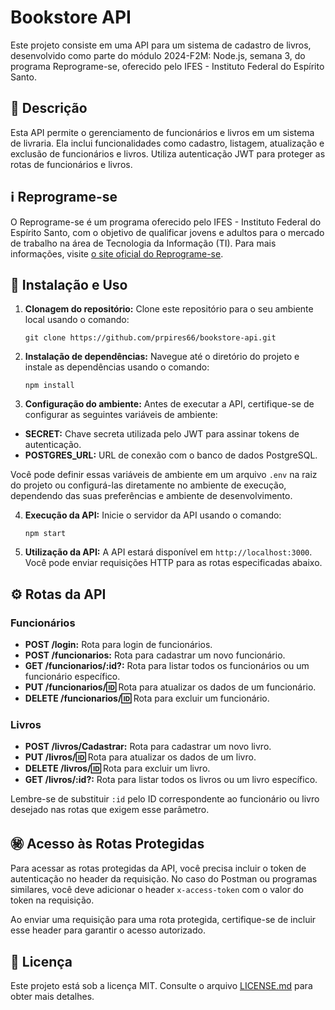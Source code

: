# Bookstore API

Este projeto consiste em uma API para um sistema de cadastro de livros, desenvolvido como parte do módulo 2024-F2M: Node.js, semana 3, do programa Reprograme-se, oferecido pelo IFES - Instituto Federal do Espírito Santo.

## 🚀 Descrição

Esta API permite o gerenciamento de funcionários e livros em um sistema de livraria. Ela inclui funcionalidades como cadastro, listagem, atualização e exclusão de funcionários e livros. Utiliza autenticação JWT para proteger as rotas de funcionários e livros.

## ℹ️ Reprograme-se

O Reprograme-se é um programa oferecido pelo IFES - Instituto Federal do Espírito Santo, com o objetivo de qualificar jovens e adultos para o mercado de trabalho na área de Tecnologia da Informação (TI). Para mais informações, visite [o site oficial do Reprograme-se](https://reprograme-se.org.br/).

## 🔧 Instalação e Uso

1. **Clonagem do repositório:** Clone este repositório para o seu ambiente local usando o comando:

   ```
   git clone https://github.com/prpires66/bookstore-api.git
   ```

2. **Instalação de dependências:** Navegue até o diretório do projeto e instale as dependências usando o comando:

   ```
   npm install
   ```

3. **Configuração do ambiente:** Antes de executar a API, certifique-se de configurar as seguintes variáveis de ambiente:

- **SECRET:** Chave secreta utilizada pelo JWT para assinar tokens de autenticação.
- **POSTGRES_URL:** URL de conexão com o banco de dados PostgreSQL.

Você pode definir essas variáveis de ambiente em um arquivo `.env` na raiz do projeto ou configurá-las diretamente no ambiente de execução, dependendo das suas preferências e ambiente de desenvolvimento.

4. **Execução da API:** Inicie o servidor da API usando o comando:

   ```
   npm start
   ```

5. **Utilização da API:** A API estará disponível em `http://localhost:3000`. Você pode enviar requisições HTTP para as rotas especificadas abaixo.

## ⚙️ Rotas da API

### Funcionários

- **POST /login:** Rota para login de funcionários.
- **POST /funcionarios:** Rota para cadastrar um novo funcionário.
- **GET /funcionarios/:id?:** Rota para listar todos os funcionários ou um funcionário específico.
- **PUT /funcionarios/:id:** Rota para atualizar os dados de um funcionário.
- **DELETE /funcionarios/:id:** Rota para excluir um funcionário.

### Livros

- **POST /livros/Cadastrar:** Rota para cadastrar um novo livro.
- **PUT /livros/:id:** Rota para atualizar os dados de um livro.
- **DELETE /livros/:id:** Rota para excluir um livro.
- **GET /livros/:id?:** Rota para listar todos os livros ou um livro específico.

Lembre-se de substituir `:id` pelo ID correspondente ao funcionário ou livro desejado nas rotas que exigem esse parâmetro.

## ㊙️ Acesso às Rotas Protegidas

Para acessar as rotas protegidas da API, você precisa incluir o token de autenticação no header da requisição. No caso do Postman ou programas similares, você deve adicionar o header `x-access-token` com o valor do token na requisição.

Ao enviar uma requisição para uma rota protegida, certifique-se de incluir esse header para garantir o acesso autorizado.

## 📄 Licença

Este projeto está sob a licença MIT. Consulte o arquivo [LICENSE.md](https://github.com/prpires66/bookstoreAPI/blob/main/LICENSE) para obter mais detalhes.

